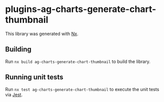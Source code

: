 # plugins-ag-charts-generate-chart-thumbnail

This library was generated with [Nx](https://nx.dev).

## Building

Run `nx build ag-charts-generate-chart-thumbnail` to build the library.

## Running unit tests

Run `nx test ag-charts-generate-chart-thumbnail` to execute the unit tests via [Jest](https://jestjs.io).
